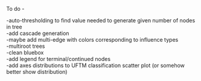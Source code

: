 To do -  

-auto-thresholding to find value needed to generate given number of nodes in tree     
-add cascade generation       
-maybe add multi-edge with colors corresponding to influence types       
-multiroot trees  
-clean bluebox  
-add legend for terminal/continued nodes  
-add axes distributions to UFTM classification scatter plot (or somehow better show distribution)  

